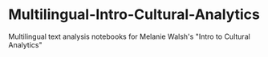 # Multilingual-Intro-Cultural-Analytics
Multilingual text analysis notebooks for Melanie Walsh's "Intro to Cultural Analytics"
